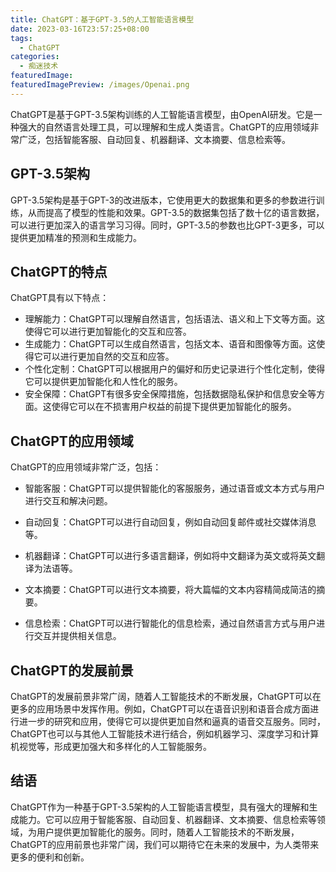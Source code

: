 ```yaml
---
title: ChatGPT：基于GPT-3.5的人工智能语言模型
date: 2023-03-16T23:57:25+08:00
tags:
  - ChatGPT
categories:
  - 痴迷技术
featuredImage: 
featuredImagePreview: /images/Openai.png
---
```


ChatGPT是基于GPT-3.5架构训练的人工智能语言模型，由OpenAI研发。它是一种强大的自然语言处理工具，可以理解和生成人类语言。<!--more-->ChatGPT的应用领域非常广泛，包括智能客服、自动回复、机器翻译、文本摘要、信息检索等。

## GPT-3.5架构

GPT-3.5架构是基于GPT-3的改进版本，它使用更大的数据集和更多的参数进行训练，从而提高了模型的性能和效果。GPT-3.5的数据集包括了数十亿的语言数据，可以进行更加深入的语言学习习得。同时，GPT-3.5的参数也比GPT-3更多，可以提供更加精准的预测和生成能力。

## ChatGPT的特点

ChatGPT具有以下特点：

- 理解能力：ChatGPT可以理解自然语言，包括语法、语义和上下文等方面。这使得它可以进行更加智能化的交互和应答。
- 生成能力：ChatGPT可以生成自然语言，包括文本、语音和图像等方面。这使得它可以进行更加自然的交互和应答。
- 个性化定制：ChatGPT可以根据用户的偏好和历史记录进行个性化定制，使得它可以提供更加智能化和人性化的服务。
- 安全保障：ChatGPT有很多安全保障措施，包括数据隐私保护和信息安全等方面。这使得它可以在不损害用户权益的前提下提供更加智能化的服务。

## ChatGPT的应用领域

ChatGPT的应用领域非常广泛，包括：

- 智能客服：ChatGPT可以提供智能化的客服服务，通过语音或文本方式与用户进行交互和解决问题。

- 自动回复：ChatGPT可以进行自动回复，例如自动回复邮件或社交媒体消息等。

- 机器翻译：ChatGPT可以进行多语言翻译，例如将中文翻译为英文或将英文翻译为法语等。

- 文本摘要：ChatGPT可以进行文本摘要，将大篇幅的文本内容精简成简洁的摘要。

- 信息检索：ChatGPT可以进行智能化的信息检索，通过自然语言方式与用户进行交互并提供相关信息。


## ChatGPT的发展前景

ChatGPT的发展前景非常广阔，随着人工智能技术的不断发展，ChatGPT可以在更多的应用场景中发挥作用。例如，ChatGPT可以在语音识别和语音合成方面进行进一步的研究和应用，使得它可以提供更加自然和逼真的语音交互服务。同时，ChatGPT也可以与其他人工智能技术进行结合，例如机器学习、深度学习和计算机视觉等，形成更加强大和多样化的人工智能服务。

## 结语

ChatGPT作为一种基于GPT-3.5架构的人工智能语言模型，具有强大的理解和生成能力。它可以应用于智能客服、自动回复、机器翻译、文本摘要、信息检索等领域，为用户提供更加智能化的服务。同时，随着人工智能技术的不断发展，ChatGPT的应用前景也非常广阔，我们可以期待它在未来的发展中，为人类带来更多的便利和创新。
